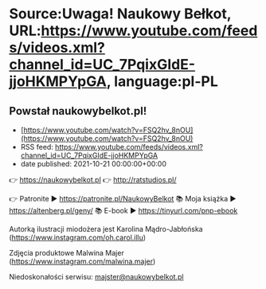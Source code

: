 # Source:Uwaga! Naukowy Bełkot, URL:https://www.youtube.com/feeds/videos.xml?channel_id=UC_7PqixGIdE-jjoHKMPYpGA, language:pl-PL

## Powstał naukowybelkot.pl!
 - [https://www.youtube.com/watch?v=FSQ2hv_8nOU](https://www.youtube.com/watch?v=FSQ2hv_8nOU)
 - RSS feed: https://www.youtube.com/feeds/videos.xml?channel_id=UC_7PqixGIdE-jjoHKMPYpGA
 - date published: 2021-10-21 00:00:00+00:00

👉 https://naukowybelkot.pl
👉 http://ratstudios.pl/

👉 Patronite ► https://patronite.pl/NaukowyBelkot 
📚 Moja książka ► https://altenberg.pl/geny/
📚 E-book ► https://tinyurl.com/pnp-ebook

Autorką ilustracji miodożera jest Karolina Mądro-Jabłońska (https://www.instagram.com/oh.carol.illu)

Zdjęcia produktowe Malwina Majer (https://www.instagram.com/malwina.majer)

Niedoskonałości serwisu: majster@naukowybelkot.pl

